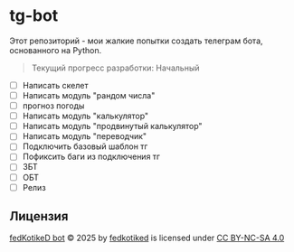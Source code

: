# tg-bot
Этот репозиторий - мои жалкие попытки создать телеграм бота, основанного на Python.
> Текущий прогресс разработки: Начальный
- [ ] Написать скелет
- [ ] Написать модуль "рандом числа"
- [ ] прогноз погоды
- [ ] Написать модуль "калькулятор"
- [ ] Написать модуль "продвинутый калькулятор"
- [ ] Написать модуль "переводчик"
- [ ] Подключить базовый шаблон тг
- [ ] Пофиксить баги из подключения тг
- [ ] ЗБТ
- [ ] ОБТ
- [ ] Релиз

## Лицензия
[fedKotikeD bot](https://github.com/fedKotikeD/tg-bot) © 2025 by [fedkotiked](https://github.com/fedKotikeD/) is licensed under [CC BY-NC-SA 4.0](https://creativecommons.org/licenses/by-nc-sa/4.0/?ref=chooser-v1)